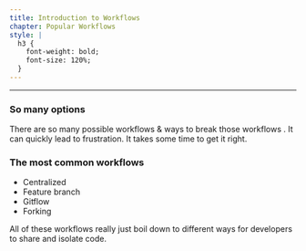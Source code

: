 ```yaml
---
title: Introduction to Workflows
chapter: Popular Workflows
style: |
  h3 {
    font-weight: bold;
    font-size: 120%;
  }
---
```


---

### So many options
There are so many possible workflows & ways to break those workflows
<i class="fa fa-frown-o" aria-hidden="true"></i>.  It can quickly lead to frustration.  It takes some time to get it right.

### The most common workflows
- Centralized
- Feature branch
- Gitflow
- Forking

All of these workflows really just boil down to different ways for developers to share and isolate code.

